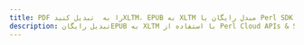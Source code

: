 ---title: PDF را به  تبدیل کنیدXLTM، EPUB به XLTM مبدل رایگان یا Perl SDKdescription: تبدیل رایگانEPUB به XLTM با استفاده از Perl Cloud APIs & SDK همچنین اسناد PDF را در Cloud ایجاد، ویرایش و رندر کنید.---